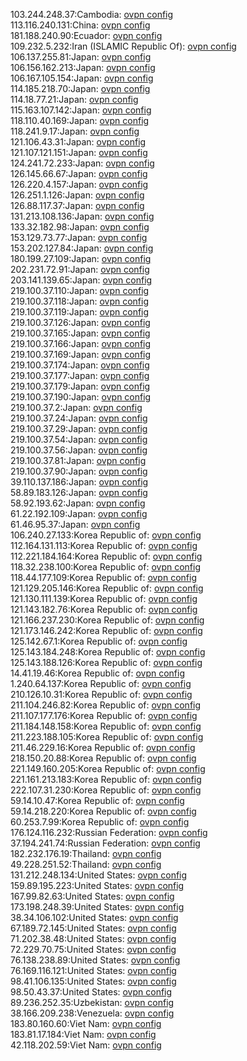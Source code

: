 103.244.248.37:Cambodia: [ovpn config](vpn/103_244_248_37.ovpn)  
113.116.240.131:China: [ovpn config](vpn/113_116_240_131.ovpn)  
181.188.240.90:Ecuador: [ovpn config](vpn/181_188_240_90.ovpn)  
109.232.5.232:Iran (ISLAMIC Republic Of): [ovpn config](vpn/109_232_5_232.ovpn)  
106.137.255.81:Japan: [ovpn config](vpn/106_137_255_81.ovpn)  
106.156.162.213:Japan: [ovpn config](vpn/106_156_162_213.ovpn)  
106.167.105.154:Japan: [ovpn config](vpn/106_167_105_154.ovpn)  
114.185.218.70:Japan: [ovpn config](vpn/114_185_218_70.ovpn)  
114.18.77.21:Japan: [ovpn config](vpn/114_18_77_21.ovpn)  
115.163.107.142:Japan: [ovpn config](vpn/115_163_107_142.ovpn)  
118.110.40.169:Japan: [ovpn config](vpn/118_110_40_169.ovpn)  
118.241.9.17:Japan: [ovpn config](vpn/118_241_9_17.ovpn)  
121.106.43.31:Japan: [ovpn config](vpn/121_106_43_31.ovpn)  
121.107.121.151:Japan: [ovpn config](vpn/121_107_121_151.ovpn)  
124.241.72.233:Japan: [ovpn config](vpn/124_241_72_233.ovpn)  
126.145.66.67:Japan: [ovpn config](vpn/126_145_66_67.ovpn)  
126.220.4.157:Japan: [ovpn config](vpn/126_220_4_157.ovpn)  
126.251.1.126:Japan: [ovpn config](vpn/126_251_1_126.ovpn)  
126.88.117.37:Japan: [ovpn config](vpn/126_88_117_37.ovpn)  
131.213.108.136:Japan: [ovpn config](vpn/131_213_108_136.ovpn)  
133.32.182.98:Japan: [ovpn config](vpn/133_32_182_98.ovpn)  
153.129.73.77:Japan: [ovpn config](vpn/153_129_73_77.ovpn)  
153.202.127.84:Japan: [ovpn config](vpn/153_202_127_84.ovpn)  
180.199.27.109:Japan: [ovpn config](vpn/180_199_27_109.ovpn)  
202.231.72.91:Japan: [ovpn config](vpn/202_231_72_91.ovpn)  
203.141.139.65:Japan: [ovpn config](vpn/203_141_139_65.ovpn)  
219.100.37.110:Japan: [ovpn config](vpn/219_100_37_110.ovpn)  
219.100.37.118:Japan: [ovpn config](vpn/219_100_37_118.ovpn)  
219.100.37.119:Japan: [ovpn config](vpn/219_100_37_119.ovpn)  
219.100.37.126:Japan: [ovpn config](vpn/219_100_37_126.ovpn)  
219.100.37.165:Japan: [ovpn config](vpn/219_100_37_165.ovpn)  
219.100.37.166:Japan: [ovpn config](vpn/219_100_37_166.ovpn)  
219.100.37.169:Japan: [ovpn config](vpn/219_100_37_169.ovpn)  
219.100.37.174:Japan: [ovpn config](vpn/219_100_37_174.ovpn)  
219.100.37.177:Japan: [ovpn config](vpn/219_100_37_177.ovpn)  
219.100.37.179:Japan: [ovpn config](vpn/219_100_37_179.ovpn)  
219.100.37.190:Japan: [ovpn config](vpn/219_100_37_190.ovpn)  
219.100.37.2:Japan: [ovpn config](vpn/219_100_37_2.ovpn)  
219.100.37.24:Japan: [ovpn config](vpn/219_100_37_24.ovpn)  
219.100.37.29:Japan: [ovpn config](vpn/219_100_37_29.ovpn)  
219.100.37.54:Japan: [ovpn config](vpn/219_100_37_54.ovpn)  
219.100.37.56:Japan: [ovpn config](vpn/219_100_37_56.ovpn)  
219.100.37.81:Japan: [ovpn config](vpn/219_100_37_81.ovpn)  
219.100.37.90:Japan: [ovpn config](vpn/219_100_37_90.ovpn)  
39.110.137.186:Japan: [ovpn config](vpn/39_110_137_186.ovpn)  
58.89.183.126:Japan: [ovpn config](vpn/58_89_183_126.ovpn)  
58.92.193.62:Japan: [ovpn config](vpn/58_92_193_62.ovpn)  
61.22.192.109:Japan: [ovpn config](vpn/61_22_192_109.ovpn)  
61.46.95.37:Japan: [ovpn config](vpn/61_46_95_37.ovpn)  
106.240.27.133:Korea Republic of: [ovpn config](vpn/106_240_27_133.ovpn)  
112.164.131.113:Korea Republic of: [ovpn config](vpn/112_164_131_113.ovpn)  
112.221.184.164:Korea Republic of: [ovpn config](vpn/112_221_184_164.ovpn)  
118.32.238.100:Korea Republic of: [ovpn config](vpn/118_32_238_100.ovpn)  
118.44.177.109:Korea Republic of: [ovpn config](vpn/118_44_177_109.ovpn)  
121.129.205.146:Korea Republic of: [ovpn config](vpn/121_129_205_146.ovpn)  
121.130.111.139:Korea Republic of: [ovpn config](vpn/121_130_111_139.ovpn)  
121.143.182.76:Korea Republic of: [ovpn config](vpn/121_143_182_76.ovpn)  
121.166.237.230:Korea Republic of: [ovpn config](vpn/121_166_237_230.ovpn)  
121.173.146.242:Korea Republic of: [ovpn config](vpn/121_173_146_242.ovpn)  
125.142.67.1:Korea Republic of: [ovpn config](vpn/125_142_67_1.ovpn)  
125.143.184.248:Korea Republic of: [ovpn config](vpn/125_143_184_248.ovpn)  
125.143.188.126:Korea Republic of: [ovpn config](vpn/125_143_188_126.ovpn)  
14.41.19.46:Korea Republic of: [ovpn config](vpn/14_41_19_46.ovpn)  
1.240.64.137:Korea Republic of: [ovpn config](vpn/1_240_64_137.ovpn)  
210.126.10.31:Korea Republic of: [ovpn config](vpn/210_126_10_31.ovpn)  
211.104.246.82:Korea Republic of: [ovpn config](vpn/211_104_246_82.ovpn)  
211.107.177.176:Korea Republic of: [ovpn config](vpn/211_107_177_176.ovpn)  
211.184.148.158:Korea Republic of: [ovpn config](vpn/211_184_148_158.ovpn)  
211.223.188.105:Korea Republic of: [ovpn config](vpn/211_223_188_105.ovpn)  
211.46.229.16:Korea Republic of: [ovpn config](vpn/211_46_229_16.ovpn)  
218.150.20.88:Korea Republic of: [ovpn config](vpn/218_150_20_88.ovpn)  
221.149.160.205:Korea Republic of: [ovpn config](vpn/221_149_160_205.ovpn)  
221.161.213.183:Korea Republic of: [ovpn config](vpn/221_161_213_183.ovpn)  
222.107.31.230:Korea Republic of: [ovpn config](vpn/222_107_31_230.ovpn)  
59.14.10.47:Korea Republic of: [ovpn config](vpn/59_14_10_47.ovpn)  
59.14.218.220:Korea Republic of: [ovpn config](vpn/59_14_218_220.ovpn)  
60.253.7.99:Korea Republic of: [ovpn config](vpn/60_253_7_99.ovpn)  
176.124.116.232:Russian Federation: [ovpn config](vpn/176_124_116_232.ovpn)  
37.194.241.74:Russian Federation: [ovpn config](vpn/37_194_241_74.ovpn)  
182.232.176.19:Thailand: [ovpn config](vpn/182_232_176_19.ovpn)  
49.228.251.52:Thailand: [ovpn config](vpn/49_228_251_52.ovpn)  
131.212.248.134:United States: [ovpn config](vpn/131_212_248_134.ovpn)  
159.89.195.223:United States: [ovpn config](vpn/159_89_195_223.ovpn)  
167.99.82.63:United States: [ovpn config](vpn/167_99_82_63.ovpn)  
173.198.248.39:United States: [ovpn config](vpn/173_198_248_39.ovpn)  
38.34.106.102:United States: [ovpn config](vpn/38_34_106_102.ovpn)  
67.189.72.145:United States: [ovpn config](vpn/67_189_72_145.ovpn)  
71.202.38.48:United States: [ovpn config](vpn/71_202_38_48.ovpn)  
72.229.70.75:United States: [ovpn config](vpn/72_229_70_75.ovpn)  
76.138.238.89:United States: [ovpn config](vpn/76_138_238_89.ovpn)  
76.169.116.121:United States: [ovpn config](vpn/76_169_116_121.ovpn)  
98.41.106.135:United States: [ovpn config](vpn/98_41_106_135.ovpn)  
98.50.43.37:United States: [ovpn config](vpn/98_50_43_37.ovpn)  
89.236.252.35:Uzbekistan: [ovpn config](vpn/89_236_252_35.ovpn)  
38.166.209.238:Venezuela: [ovpn config](vpn/38_166_209_238.ovpn)  
183.80.160.60:Viet Nam: [ovpn config](vpn/183_80_160_60.ovpn)  
183.81.17.184:Viet Nam: [ovpn config](vpn/183_81_17_184.ovpn)  
42.118.202.59:Viet Nam: [ovpn config](vpn/42_118_202_59.ovpn)  
